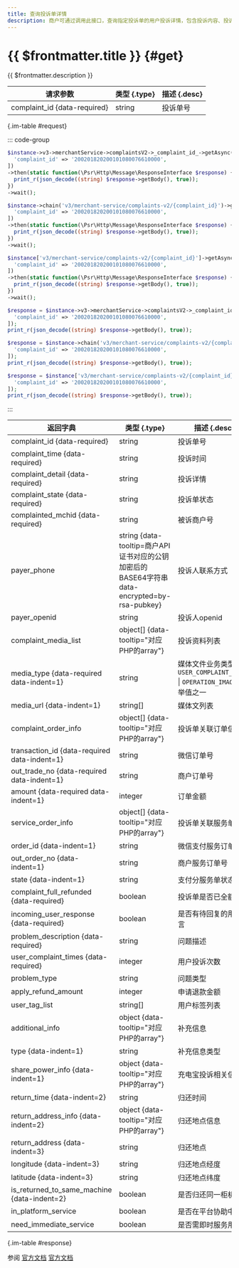 ```yaml
---
title: 查询投诉单详情
description: 商户可通过调用此接口，查询指定投诉单的用户投诉详情，包含投诉内容、投诉关联订单、投诉人联系方式等信息，方便商户处理投诉。
---
```


# {{ $frontmatter.title }} {#get}

{{ $frontmatter.description }}

| 请求参数 | 类型 {.type} | 描述 {.desc}
| --- | --- | ---
| complaint_id {data-required} | string | 投诉单号

{.im-table #request}

::: code-group

```php [异步纯链式]
$instance->v3->merchantService->complaintsV2->_complaint_id_->getAsync([
  'complaint_id' => '200201820200101080076610000',
])
->then(static function(\Psr\Http\Message\ResponseInterface $response) {
  print_r(json_decode((string) $response->getBody(), true));
})
->wait();
```

```php [异步声明式]
$instance->chain('v3/merchant-service/complaints-v2/{complaint_id}')->getAsync([
  'complaint_id' => '200201820200101080076610000',
])
->then(static function(\Psr\Http\Message\ResponseInterface $response) {
  print_r(json_decode((string) $response->getBody(), true));
})
->wait();
```

```php [异步属性式]
$instance['v3/merchant-service/complaints-v2/{complaint_id}']->getAsync([
  'complaint_id' => '200201820200101080076610000',
])
->then(static function(\Psr\Http\Message\ResponseInterface $response) {
  print_r(json_decode((string) $response->getBody(), true));
})
->wait();
```

```php [同步纯链式]
$response = $instance->v3->merchantService->complaintsV2->_complaint_id_->get([
  'complaint_id' => '200201820200101080076610000',
]);
print_r(json_decode((string) $response->getBody(), true));
```

```php [同步声明式]
$response = $instance->chain('v3/merchant-service/complaints-v2/{complaint_id}')->get([
  'complaint_id' => '200201820200101080076610000',
]);
print_r(json_decode((string) $response->getBody(), true));
```

```php [同步属性式]
$response = $instance['v3/merchant-service/complaints-v2/{complaint_id}']->get([
  'complaint_id' => '200201820200101080076610000',
]);
print_r(json_decode((string) $response->getBody(), true));
```

:::

| 返回字典 | 类型 {.type} | 描述 {.desc}
| --- | --- | ---
| complaint_id {data-required} | string | 投诉单号
| complaint_time {data-required} | string | 投诉时间
| complaint_detail {data-required} | string | 投诉详情
| complaint_state {data-required} | string | 投诉单状态
| complainted_mchid {data-required} | string | 被诉商户号
| payer_phone | string {data-tooltip=商户API证书对应的公钥加密后的BASE64字符串 data-encrypted=by-rsa-pubkey} | 投诉人联系方式
| payer_openid | string | 投诉人openid
| complaint_media_list | object[] {data-tooltip="对应PHP的array"} | 投诉资料列表
| media_type {data-required data-indent=1} | string | 媒体文件业务类型<br/>`USER_COMPLAINT_IMAGE` \| `OPERATION_IMAGE` 枚举值之一
| media_url {data-indent=1} | string[] | 媒体文列表
| complaint_order_info | object[] {data-tooltip="对应PHP的array"} | 投诉单关联订单信息
| transaction_id {data-required data-indent=1} | string | 微信订单号
| out_trade_no {data-required data-indent=1} | string | 商户订单号
| amount {data-required data-indent=1} | integer | 订单金额
| service_order_info | object[] {data-tooltip="对应PHP的array"} | 投诉单关联服务单信息
| order_id {data-indent=1} | string | 微信支付服务订单号
| out_order_no {data-indent=1} | string | 商户服务订单号
| state {data-indent=1} | string | 支付分服务单状态
| complaint_full_refunded {data-required} | boolean | 投诉单是否已全额退款
| incoming_user_response {data-required} | boolean | 是否有待回复的用户留言
| problem_description {data-required} | string | 问题描述
| user_complaint_times {data-required} | integer | 用户投诉次数
| problem_type | string | 问题类型
| apply_refund_amount | integer | 申请退款金额
| user_tag_list | string[] | 用户标签列表
| additional_info | object {data-tooltip="对应PHP的array"} | 补充信息
| type {data-indent=1} | string | 补充信息类型
| share_power_info {data-indent=1} | object {data-tooltip="对应PHP的array"} | 充电宝投诉相关信息
| return_time {data-indent=2} | string | 归还时间
| return_address_info {data-indent=2} | object {data-tooltip="对应PHP的array"} | 归还地点信息
| return_address {data-indent=3} | string | 归还地点
| longitude {data-indent=3} | string | 归还地点经度
| latitude {data-indent=3} | string | 归还地点纬度
| is_returned_to_same_machine {data-indent=2} | boolean | 是否归还同一柜机
| in_platform_service | boolean | 是否在平台协助中
| need_immediate_service | boolean | 是否需即时服务用户

{.im-table #response}

参阅 [官方文档](https://pay.weixin.qq.com/doc/v3/merchant/4012533436) [官方文档](https://pay.weixin.qq.com/doc/v3/partner/4012691648)
